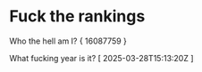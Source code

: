 # Fuck the rankings

Who the hell am I?
{ 16087759 }

What fucking year is it?
[ 2025-03-28T15:13:20Z ]
